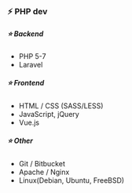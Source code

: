 ### ⚡ PHP dev

##### :star: Backend
- PHP 5-7
- Laravel

##### :star: Frontend
- HTML / CSS (SASS/LESS) 
- JavaScript, jQuery
- Vue.js

##### :star: Other
- Git / Bitbucket
- Apache / Nginx
- Linux(Debian, Ubuntu, FreeBSD)


<!--
**Lord-M/Lord-M** is a ✨ _special_ ✨ repository because its `README.md` (this file) appears on your GitHub profile.

Here are some ideas to get you started:

- 🔭 I’m currently working on ...
- 🌱 I’m currently learning ...
- 👯 I’m looking to collaborate on ...
- 🤔 I’m looking for help with ...
- 💬 Ask me about ...
- 📫 How to reach me: ...
- 😄 Pronouns: ...
- ⚡ Fun fact: ...
-->
